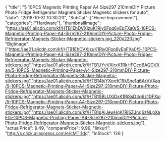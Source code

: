{
	"title": "5 10PCS Magnetic Printing Paper A4 Size297 210mmDIY Picture Photo Fridge Refrigerator Magnets Sticker Magnetic stickers for auto",
	"date": "2018-10-31 10:30:20",
	"SubCat": ["Home Improvement"],
	"categories": ["Hardware"],
	"thumbnailImage": "https://ae01.alicdn.com/kf/HTB1EhDVXjzuK1Rjy0Fpq6yEpFXa0/5-10PCS-Magnetic-Printing-Paper-A4-Size297-210mmDIY-Picture-Photo-Fridge-Refrigerator-Magnets-Sticker-Magnetic-stickers.jpg_220x220.jpg",
	"BigImage": ["https://ae01.alicdn.com/kf/HTB1EhDVXjzuK1Rjy0Fpq6yEpFXa0/5-10PCS-Magnetic-Printing-Paper-A4-Size297-210mmDIY-Picture-Photo-Fridge-Refrigerator-Magnets-Sticker-Magnetic-stickers.jpg","https://ae01.alicdn.com/kf/HTB1JYvVXirxK1RkHFCcq6AQCVXan/5-10PCS-Magnetic-Printing-Paper-A4-Size297-210mmDIY-Picture-Photo-Fridge-Refrigerator-Magnets-Sticker-Magnetic-stickers.jpg","https://ae01.alicdn.com/kf/HTB14bjYXorrK1RkSne1q6ArVVXaq/5-10PCS-Magnetic-Printing-Paper-A4-Size297-210mmDIY-Picture-Photo-Fridge-Refrigerator-Magnets-Sticker-Magnetic-stickers.jpg","https://ae01.alicdn.com/kf/HTB1SBLUXiDxK1RjSsD4q6z1DFXai/5-10PCS-Magnetic-Printing-Paper-A4-Size297-210mmDIY-Picture-Photo-Fridge-Refrigerator-Magnets-Sticker-Magnetic-stickers.jpg","https://ae01.alicdn.com/kf/HTB1gAjJewHqK1RjSZJnq6zNLpXaF/5-10PCS-Magnetic-Printing-Paper-A4-Size297-210mmDIY-Picture-Photo-Fridge-Refrigerator-Magnets-Sticker-Magnetic-stickers.jpg"],
	"actualPrice": 9.49,
	"comparePrice": 9.99,
	"linkurl": "http://s.click.aliexpress.com/e/cMTi1dq",
	"inStock": 126
}
